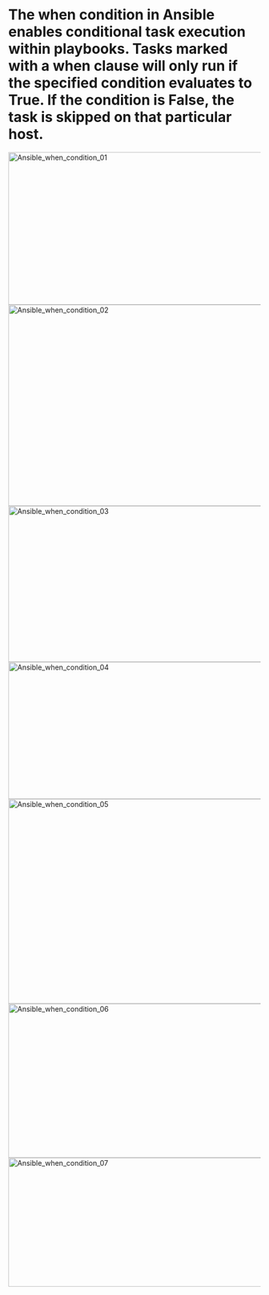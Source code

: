 # The when condition in Ansible enables conditional task execution within playbooks. Tasks marked with a when clause will only run if the specified condition evaluates to True. If the condition is False, the task is skipped on that particular host. #

<img width="680" height="304" alt="Ansible_when_condition_01" src="https://github.com/user-attachments/assets/b0d7546f-0a48-4fdf-9210-d26271e9c97d" />
<img width="786" height="401" alt="Ansible_when_condition_02" src="https://github.com/user-attachments/assets/cf3922ff-5c7f-46a1-8ed0-b01e40b8891a" />
<img width="781" height="311" alt="Ansible_when_condition_03" src="https://github.com/user-attachments/assets/2efc8eed-d159-41b1-a6a1-5d4e9a640407" />
<img width="667" height="273" alt="Ansible_when_condition_04" src="https://github.com/user-attachments/assets/d3945358-0241-4578-b92e-21aea531a5fb" />
<img width="773" height="408" alt="Ansible_when_condition_05" src="https://github.com/user-attachments/assets/3d4c2b10-0713-4948-bfac-d5e3398deedf" />
<img width="773" height="307" alt="Ansible_when_condition_06" src="https://github.com/user-attachments/assets/c3a67355-f8af-44b1-bedf-4bc00aa96be0" />
 <img width="779" height="257" alt="Ansible_when_condition_07" src="https://github.com/user-attachments/assets/ff9251cc-aaeb-4cbd-8874-11865487acc2" />
